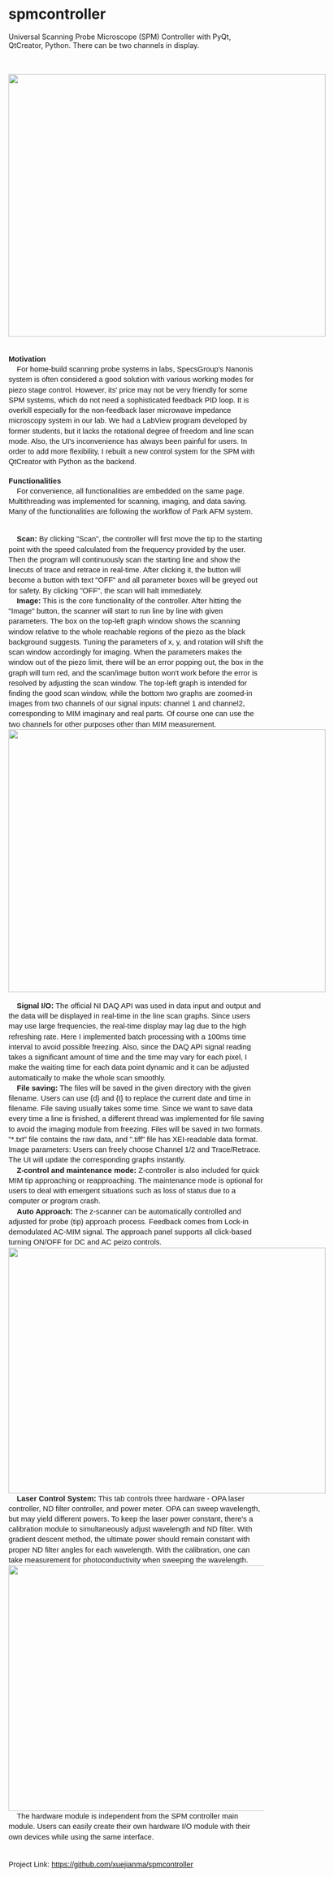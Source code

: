 # spmcontroller
Universal Scanning Probe Microscope (SPM) Controller with PyQt, QtCreator, Python. There can be two channels in display.
<p style="line-height: 1.38; margin-bottom: 0pt; margin-top: 0pt; text-align: left;"><span style="color: black; font-family: Arial; font-size: 11pt; font-variant-east-asian: normal; font-variant-position: normal; vertical-align: baseline; white-space: pre-wrap;"><b></b></span></p><div><span id="docs-internal-guid-c34386f3-7fff-673e-e30d-0c1ce01b516e"><br /><br /><p dir="ltr" style="line-height: 1.38; margin-bottom: 0pt; margin-top: 0pt; text-align: center;"><span style="font-family: Arial; font-size: 11pt; font-variant-east-asian: normal; font-variant-numeric: normal; vertical-align: baseline; white-space: pre-wrap;"><span style="border: none; display: inline-block; height: 517px; overflow: hidden; width: 624px;"><img height="517" src="https://lh6.googleusercontent.com/cmH4iJgoTU_9S5uAA6XUwKvvp-1n7bzty7RiA2mCYAFsxza8XYLbU37v7Pw82ENkSvm1-FvhWJIjrBDy2zrlEp9bpEyVKVJai_PT6xP0UidiR74uU4O4VUCCElSbaXfRlLOCTFLQ=s0" style="margin-left: 0px; margin-top: 0px;" width="624" /></span></span></p><br /><br /><p dir="ltr" style="line-height: 1.38; margin-bottom: 0pt; margin-top: 0pt;"><span style="font-family: Arial; font-size: 11pt; font-variant-east-asian: normal; font-variant-numeric: normal; vertical-align: baseline; white-space: pre-wrap;"><b>Motivation</b></span></p><p dir="ltr" style="line-height: 1.38; margin-bottom: 0pt; margin-top: 0pt;"><span style="font-family: Arial; font-size: 11pt; font-variant-east-asian: normal; font-variant-numeric: normal; vertical-align: baseline; white-space: pre-wrap;">&nbsp;&nbsp;&nbsp;&nbsp;For home-build scanning probe systems in labs, SpecsGroup's Nanonis system is often considered a good solution with various working modes for piezo stage control. However, its' price may not be very friendly for some SPM systems, which do not need a sophisticated feedback PID loop. It is overkill especially for the non-feedback laser microwave impedance microscopy system in our lab. We had a LabView program developed by former students, but it lacks the rotational degree of freedom and line scan mode. Also, the UI's inconvenience has always been painful for users. In order to add more flexibility, I rebuilt a new control system for the SPM with QtCreator with Python as the backend.</span></p><br /><p dir="ltr" style="line-height: 1.38; margin-bottom: 0pt; margin-top: 0pt;"><span style="font-family: Arial; font-size: 11pt; font-variant-east-asian: normal; font-variant-numeric: normal; vertical-align: baseline; white-space: pre-wrap;"><b>Functionalities</b></span></p><p dir="ltr" style="line-height: 1.38; margin-bottom: 0pt; margin-top: 0pt;"><span style="font-family: Arial; font-size: 11pt; font-variant-east-asian: normal; font-variant-numeric: normal; vertical-align: baseline; white-space: pre-wrap;">&nbsp;&nbsp;&nbsp;&nbsp;For convenience, all functionalities are embedded on the same page. Multithreading was implemented for scanning, imaging, and data saving. Many of the functionalities are following the workflow of Park AFM system.</span></p><br /><br /><p dir="ltr" style="line-height: 1.38; margin-bottom: 0pt; margin-top: 0pt;"><span style="font-family: Arial; font-size: 11pt; font-variant-east-asian: normal; font-variant-numeric: normal; font-weight: 700; vertical-align: baseline; white-space: pre-wrap;">&nbsp;&nbsp;&nbsp;&nbsp;</span><span style="font-family: Arial; font-size: 11pt; font-variant-east-asian: normal; font-variant-numeric: normal; vertical-align: baseline; white-space: pre-wrap;"><b>Scan: </b></span><span style="font-family: Arial; font-size: 11pt; font-variant-east-asian: normal; font-variant-numeric: normal; vertical-align: baseline; white-space: pre-wrap;">By clicking "Scan", the controller will first move the tip to the starting point with the speed calculated from the frequency provided by the user. Then the program will continuously scan the starting line and show the linecuts of trace and retrace in real-time. After clicking it, the button will become a button with text "OFF" and all parameter boxes will be greyed out for safety. By clicking "OFF", the scan will halt immediately.</span></p><p dir="ltr" style="line-height: 1.38; margin-bottom: 0pt; margin-top: 0pt;"><span style="font-family: Arial; font-size: 11pt; font-variant-east-asian: normal; font-variant-numeric: normal; font-weight: 700; vertical-align: baseline; white-space: pre-wrap;">&nbsp;&nbsp;&nbsp;&nbsp;</span><span style="font-family: Arial; font-size: 11pt; font-variant-east-asian: normal; font-variant-numeric: normal; vertical-align: baseline; white-space: pre-wrap;"><b>Image:</b></span><span style="font-family: Arial; font-size: 11pt; font-variant-east-asian: normal; font-variant-numeric: normal; vertical-align: baseline; white-space: pre-wrap;"> This is the core functionality of the controller. After hitting the "Image" button, the scanner will start to run line by line with given parameters. The box on the top-left graph window shows the scanning window relative to the whole reachable regions of the piezo as the black background suggests. Tuning the parameters of x, y, and rotation will shift the scan window accordingly for imaging. When the parameters makes the window out of the piezo limit, there will be an error popping out, the box in the graph will turn red, and the scan/image button won't work before the error is resolved by adjusting the scan window. The top-left graph is intended for finding the good scan window, while the bottom two graphs are zoomed-in images from two channels of our signal inputs: channel 1 and channel2, corresponding to MIM imaginary and real parts. Of course one can use the two channels for other purposes other than MIM measurement.</span></p><p dir="ltr" style="line-height: 1.38; margin-bottom: 0pt; margin-top: 0pt; text-align: center;"><span style="font-family: Arial; font-size: 11pt; font-variant-east-asian: normal; font-variant-numeric: normal; vertical-align: baseline; white-space: pre-wrap;"><span style="border: none; display: inline-block; height: 517px; overflow: hidden; width: 624px;"><img height="517" src="https://lh3.googleusercontent.com/czfdBZTttYMsXvT97PCb6EeDJWSaHIkxhLTerQ35j5H5l0ot3LrTPd2_J0IL73wJEr7p2mmkKJZ5XtfRx3AbXJzYW9LXsXhRqOAlD3-jaK0VweA2w4upbC4fX9KbkxoAlybhzZx0=s0" style="margin-left: 0px; margin-top: 0px;" width="624" /></span></span></p><br /><p dir="ltr" style="line-height: 1.38; margin-bottom: 0pt; margin-top: 0pt;"><span style="font-family: Arial; font-size: 11pt; font-variant-east-asian: normal; font-variant-numeric: normal; font-weight: 700; vertical-align: baseline; white-space: pre-wrap;">&nbsp;&nbsp;&nbsp;&nbsp;</span><span style="font-family: Arial; font-size: 11pt; font-variant-east-asian: normal; font-variant-numeric: normal; vertical-align: baseline; white-space: pre-wrap;"><b>Signal I/O:</b></span><span style="font-family: Arial; font-size: 11pt; font-variant-east-asian: normal; font-variant-numeric: normal; vertical-align: baseline; white-space: pre-wrap;"><b> </b>The official NI DAQ API was used in data input and output and the data will be displayed in real-time in the line scan graphs. Since users may use large frequencies, the real-time display may lag due to the high refreshing rate. Here I implemented batch processing with a 100ms time interval to avoid possible freezing. Also, since the DAQ API signal reading takes a significant amount of time and the time may vary for each pixel, I make the waiting time for each data point dynamic and it can be adjusted automatically to make the whole scan smoothly.</span></p><p dir="ltr" style="line-height: 1.38; margin-bottom: 0pt; margin-top: 0pt;"><span style="font-family: Arial; font-size: 11pt; font-variant-east-asian: normal; font-variant-numeric: normal; font-weight: 700; vertical-align: baseline; white-space: pre-wrap;">&nbsp;&nbsp;&nbsp;&nbsp;</span><span style="font-family: Arial; font-size: 11pt; font-variant-east-asian: normal; font-variant-numeric: normal; vertical-align: baseline; white-space: pre-wrap;"><b>File saving:</b></span><span style="font-family: Arial; font-size: 11pt; font-variant-east-asian: normal; font-variant-numeric: normal; vertical-align: baseline; white-space: pre-wrap;"> The files will be saved in the given directory with the given filename. Users can use {d} and {t} to replace the current date and time in filename. File saving usually takes some time. Since we want to save data every time a line is finished, a different thread was implemented for file saving to avoid the imaging module from freezing. Files will be saved in two formats. "*.txt" file contains the raw data, and ".tiff" file has XEI-readable data format.</span></p><p dir="ltr" style="line-height: 1.38; margin-bottom: 0pt; margin-top: 0pt;"><span style="font-family: Arial; font-size: 11pt; font-variant-east-asian: normal; font-variant-numeric: normal; vertical-align: baseline; white-space: pre-wrap;">Image parameters: Users can freely choose Channel 1/2 and Trace/Retrace. The UI will update the corresponding graphs instantly.</span></p><p dir="ltr" style="line-height: 1.38; margin-bottom: 0pt; margin-top: 0pt;"><span style="font-family: Arial; font-size: 11pt; font-variant-east-asian: normal; font-variant-numeric: normal; font-weight: 700; vertical-align: baseline; white-space: pre-wrap;">&nbsp;&nbsp;&nbsp;</span><span style="font-family: Arial; font-size: 11pt; font-variant-east-asian: normal; font-variant-numeric: normal; vertical-align: baseline; white-space: pre-wrap;"><b>&nbsp;Z-control and maintenance mode:</b></span><span style="font-family: Arial; font-size: 11pt; font-variant-east-asian: normal; font-variant-numeric: normal; vertical-align: baseline; white-space: pre-wrap;"> Z-controller is also included for quick MIM tip approaching or reapproaching. The maintenance mode is optional for users to deal with emergent situations such as loss of status due to a computer or program crash.</span></p><p dir="ltr" style="line-height: 1.38; margin-bottom: 0pt; margin-top: 0pt;"><span style="font-family: Arial; font-size: 11pt; font-variant-east-asian: normal; font-variant-numeric: normal; vertical-align: baseline; white-space: pre-wrap;">&nbsp;&nbsp; &nbsp;<b>Auto Approach:</b> The z-scanner can be automatically controlled and adjusted for probe (tip) approach process. Feedback comes from Lock-in demodulated AC-MIM signal. The approach panel supports all click-based turning ON/OFF for DC and AC peizo controls.<br /></span></p><p dir="ltr" style="line-height: 1.38; margin-bottom: 0pt; margin-top: 0pt;"><span style="font-family: Arial; font-size: 11pt; font-variant-east-asian: normal; font-variant-numeric: normal; vertical-align: baseline; white-space: pre-wrap;"><span id="docs-internal-guid-47d0e84f-7fff-cecb-2cb0-644f529f32cc"><span style="font-size: 11pt; font-variant-east-asian: normal; font-variant-numeric: normal; vertical-align: baseline;"><span style="border: none; display: inline-block; height: 484px; overflow: hidden; width: 624px;"><img height="484" src="https://lh6.googleusercontent.com/fsQzkEh9Mjb-aRiHhoOj0nAitwnzEqd0xts-s5JVQWTWko4oDCrmTpDNyiLcAcE3aWtELduGrmslem1xi33fqzqlpx0Ddv8Txp_egJCtjEZQMXvzQVAzSJs36-e66_XQPsQaLbOX" style="margin-left: 0px; margin-top: 0px;" width="624" /></span></span></span></span></p><p dir="ltr" style="line-height: 1.38; margin-bottom: 0pt; margin-top: 0pt;"><span style="font-family: Arial; font-size: 11pt; font-variant-east-asian: normal; font-variant-numeric: normal; vertical-align: baseline; white-space: pre-wrap;">&nbsp;&nbsp; &nbsp;<b>Laser Control System:</b> This tab controls three hardware - OPA laser controller, ND filter controller, and power meter. OPA can sweep wavelength, but may yield different powers. To keep the laser power constant, there's a calibration module to simultaneously adjust wavelength and ND filter. With gradient descent method, the ultimate power should remain constant with proper ND filter angles for each wavelength. With the calibration, one can take measurement for photoconductivity when sweeping the wavelength.<br /></span></p><p dir="ltr" style="line-height: 1.38; margin-bottom: 0pt; margin-top: 0pt;"><img height="484" src="https://lh4.googleusercontent.com/Ot3TdrZHLSZVPCFVNGQlssozqNHKq97nC6fl9hFXSqi8VPmK7OqM5hehE8bXbKpaVlIDYu_TU8f2eAy1Mb0hmzHDxe75puGe8RXgbPUO4Yt16_5HK-VVBpdTOCO5YLDd_EqeQI1x" style="font-family: Arial; font-size: 11pt; margin-left: 0px; margin-top: 0px; white-space: pre-wrap;" width="624" /></p><p dir="ltr" style="line-height: 1.38; margin-bottom: 0pt; margin-top: 0pt;"><span style="font-family: Arial; font-size: 11pt; font-variant-east-asian: normal; font-variant-numeric: normal; vertical-align: baseline; white-space: pre-wrap;"><span>&nbsp;&nbsp; &nbsp;The hardware module is independent from the SPM controller main module. Users can easily create their own hardware I/O module with their own devices while using the same interface. </span><br /></span></p><br /><br /><p dir="ltr" style="line-height: 1.38; margin-bottom: 0pt; margin-top: 0pt;"><span style="font-family: Arial; font-size: 11pt; font-variant-east-asian: normal; font-variant-numeric: normal; vertical-align: baseline; white-space: pre-wrap;">Project Link: <a href="https://github.com/xuejianma/spmcontroller">https://github.com/xuejianma/spmcontroller</a></span></p><br /></span><div class="separator" style="clear: both; text-align: center;"><p></p></div></div>
